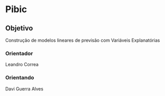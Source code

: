 # Pibic

## Objetivo
Construção de modelos lineares de previsão com Variáveis Explanatórias

### Orientador
Leandro Correa

### Orientando
Davi Guerra Alves
